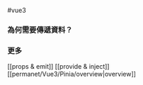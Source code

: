 #vue3 
### 為何需要傳遞資料？




### 更多
[[props & emit]]
[[provide & inject]]
[[permanet/Vue3/Pinia/overview|overview]]